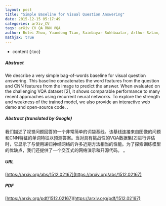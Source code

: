 ```yaml
---
layout: post
title: "Simple Baseline for Visual Question Answering"
date: 2015-12-15 05:17:49
categories: arXiv_CV
tags: arXiv_CV QA RNN VQA
author: Bolei Zhou, Yuandong Tian, Sainbayar Sukhbaatar, Arthur Szlam, Rob Fergus
mathjax: true
---
```


* content
{:toc}

##### Abstract
We describe a very simple bag-of-words baseline for visual question answering. This baseline concatenates the word features from the question and CNN features from the image to predict the answer. When evaluated on the challenging VQA dataset [2], it shows comparable performance to many recent approaches using recurrent neural networks. To explore the strength and weakness of the trained model, we also provide an interactive web demo and open-source code. .

##### Abstract (translated by Google)
我们描述了视觉问题回答的一个非常简单的词袋基线。该基线连接来自图像的问题和CNN特征的单词特征以预测答案。当对具有挑战性的VQA数据集[2]进行评估时，它显示了与使用递归神经网络的许多近期方法相当的性能。为了探索训练模型的优缺点，我们还提供了一个交互式的网络演示和开源代码。 。

##### URL
[https://arxiv.org/abs/1512.02167](https://arxiv.org/abs/1512.02167)

##### PDF
[https://arxiv.org/pdf/1512.02167](https://arxiv.org/pdf/1512.02167)

